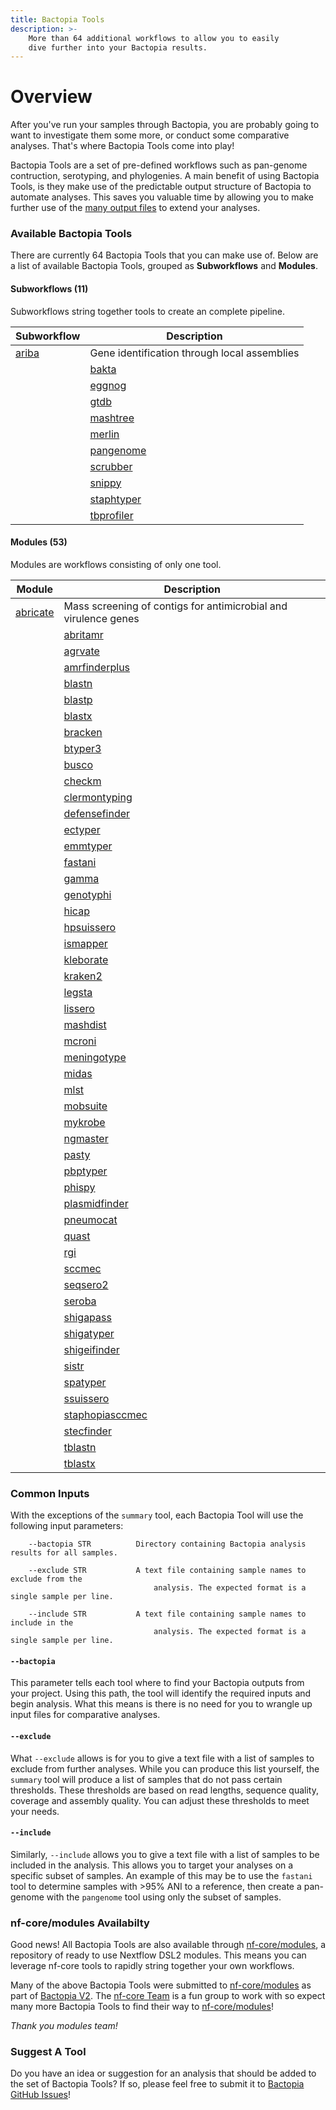 ```yaml
---
title: Bactopia Tools
description: >-
    More than 64 additional workflows to allow you to easily
    dive further into your Bactopia results.
---
```

# Overview

After you've run your samples through Bactopia, you are probably going to want to
investigate them some more, or conduct some comparative analyses. That's where
Bactopia Tools come into play!

Bactopia Tools are a set of pre-defined workflows such as pan-genome contruction,
serotyping, and phylogenies. A main benefit of using Bactopia Tools, is they make
use of the predictable output structure of Bactopia to automate analyses. This saves
you valuable time by allowing you to make further use of the 
[many output files](../full-guide.md) to extend your analyses.

### Available Bactopia Tools
There are currently 64 Bactopia Tools that you can make use of.
Below are a list of available Bactopia Tools, grouped as __Subworkflows__ and __Modules__. 

#### Subworkflows (11)

Subworkflows string together tools to create an complete pipeline.  

| Subworkflow | Description |
|-------------|-------------|
| [ariba](ariba.md) | Gene identification through local assemblies |
    | [bakta](bakta.md) | Rapid annotation of bacterial genomes and plasmids |
    | [eggnog](eggnog.md) | Functional annotation of proteins using orthologous groups and phylogenies |
    | [gtdb](gtdb.md) | Identify marker genes and assign taxonomic classifications |
    | [mashtree](mashtree.md) | Quickly create a tree using Mash distances |
    | [merlin](merlin.md) | MinmER assisted species-specific bactopia tool seLectIoN |
    | [pangenome](pangenome.md) | Pangenome analysis with optional core-genome phylogeny |
    | [scrubber](scrubber.md) | Scrub human reads from FASTQ files |
    | [snippy](snippy.md) | Rapid variant calling from Illumina sequence reads with optional core-SNP phylogeny |
    | [staphtyper](staphtyper.md) | Determine the agr, spa and SCCmec types for _Staphylococcus aureus_ genomes |
    | [tbprofiler](tbprofiler.md) | Detect resistance and lineages of _Mycobacterium tuberculosis_ genomes |
    

#### Modules  (53)

Modules are workflows consisting of only one tool.

| Module | Description |
|-------------|-------------|
| [abricate](abricate.md) | Mass screening of contigs for antimicrobial and virulence genes |
        | [abritamr](abritamr.md) | A NATA accredited tool for reporting the presence of antimicrobial resistance genes |
        | [agrvate](agrvate.md) | Rapid identification of Staphylococcus aureus agr locus type and agr operon variants. |
        | [amrfinderplus](amrfinderplus.md) | Identify antimicrobial resistance in genes or proteins |
        | [blastn](blastn.md) | Search against nucleotide BLAST databases using nucleotide queries |
        | [blastp](blastp.md) | Search against protein BLAST databases using protein queries |
        | [blastx](blastx.md) | Search against protein BLAST databases using translated nucleotide queries |
        | [bracken](bracken.md) | Estimate taxonomic abundance of samples from Kraken2 results |
        | [btyper3](btyper3.md) | Taxonomic classification of Bacillus cereus group isolates |
        | [busco](busco.md) | Assembly completeness based on evolutionarily informed expectations |
        | [checkm](checkm.md) | Assess the assembly quality of your samples |
        | [clermontyping](clermontyping.md) | in silico phylotyping of Escherichia genus |
        | [defensefinder](defensefinder.md) | Systematic search of all known anti-phage systems |
        | [ectyper](ectyper.md) | In-silico prediction of _Escherichia coli_ serotype |
        | [emmtyper](emmtyper.md) | emm-typing of _Streptococcus pyogenes_ assemblies |
        | [fastani](fastani.md) | fast alignment-free computation of whole-genome Average Nucleotide Identity (ANI) |
        | [gamma](gamma.md) | Identification, classification, and annotation of translated gene matches |
        | [genotyphi](genotyphi.md) | Salmonella Typhi genotyping with Mykrobe outputs |
        | [hicap](hicap.md) | Identify cap locus serotype and structure in your _Haemophilus influenzae_ assemblies |
        | [hpsuissero](hpsuissero.md) | Serotype prediction of _Haemophilus parasuis_ assemblies |
        | [ismapper](ismapper.md) | Identify insertion sites positions in bacterial genomes |
        | [kleborate](kleborate.md) | Screening Klebsiella genome assemblies for MLST, sub-species, and other related genes of interest |
        | [kraken2](kraken2.md) | Taxonomic classifications of sequence reads |
        | [legsta](legsta.md) | Typing of Legionella pneumophila assemblies |
        | [lissero](lissero.md) | Serogroup typing prediction for _Listeria monocytogenes_ |
        | [mashdist](mashdist.md) | Calculate Mash distances between sequences |
        | [mcroni](mcroni.md) | Sequence variation in mcr-1 genes (mobilized colistin resistance) |
        | [meningotype](meningotype.md) | Serotyping of Neisseria meningitidis |
        | [midas](midas.md) | Estimate species abundances from FASTQ files |
        | [mlst](mlst.md) | Automatic MLST calling from assembled contigs |
        | [mobsuite](mobsuite.md) | Reconstruct and annotate plasmids in bacterial assemblies |
        | [mykrobe](mykrobe.md) | Antimicrobial resistance detection for specific species |
        | [ngmaster](ngmaster.md) | Multi-antigen sequence typing for _Neisseria gonorrhoeae_ |
        | [pasty](pasty.md) | in silico serogrouping of Pseudomonas aeruginosa isolates |
        | [pbptyper](pbptyper.md) | Penicillin Binding Protein (PBP) typer for Streptococcus pneumoniae |
        | [phispy](phispy.md) | Predict prophages in bacterial genomes |
        | [plasmidfinder](plasmidfinder.md) | Plasmid identification from assemblies |
        | [pneumocat](pneumocat.md) | Assign capsular type to Streptococcus pneumoniae from sequence reads |
        | [quast](quast.md) | A module for assessing the quality of assembled contigs |
        | [rgi](rgi.md) | Predict antibiotic resistance from assemblies |
        | [sccmec](sccmec.md) | A tool for typing SCCmec cassettes in assemblies |
        | [seqsero2](seqsero2.md) | Salmonella serotype prediction from reads or assemblies |
        | [seroba](seroba.md) | Serotyping of Streptococcus pneumoniae from sequence reads |
        | [shigapass](shigapass.md) | Predict Shigella serotypes and differentiate Shigella, EIEC and non-Shigella/EIEC |
        | [shigatyper](shigatyper.md) | Shigella serotype from Illumina or Oxford Nanopore reads |
        | [shigeifinder](shigeifinder.md) | Shigella and EIEC serotyping from assemblies |
        | [sistr](sistr.md) | Serovar prediction of Salmonella assemblies |
        | [spatyper](spatyper.md) | Computational method for finding spa types in _Staphylococcus aureus_ |
        | [ssuissero](ssuissero.md) | Serotype prediction of _Streptococcus suis_ assemblies |
        | [staphopiasccmec](staphopiasccmec.md) | Primer based SCCmec typing of _Staphylococcus aureus_ genomes |
        | [stecfinder](stecfinder.md) | Serotype of Shigatoxin producing E. coli using Illumina reads or assemblies |
        | [tblastn](tblastn.md) | Search against translated nucleotide BLAST databases using protein queries |
        | [tblastx](tblastx.md) | Search against translated nucleotide databases using a translated nucleotide query |
        

### Common Inputs

With the exceptions of the `summary` tool, each Bactopia Tool will use the following 
input parameters:
```
    --bactopia STR          Directory containing Bactopia analysis results for all samples.

    --exclude STR           A text file containing sample names to exclude from the
                                analysis. The expected format is a single sample per line.

    --include STR           A text file containing sample names to include in the
                                analysis. The expected format is a single sample per line.
```

#### `--bactopia`

This parameter tells each tool where to find your Bactopia outputs from your project. 
Using this path, the tool will identify the required inputs and begin analysis. What 
this means is there is no need for you to wrangle up input files for comparative analyses.

#### `--exclude`

What `--exclude` allows is for you to give a text file with a list of samples to 
exclude from further analyses. While you can produce this list yourself, the
`summary` tool will produce a list of samples that do not pass certain thresholds.
These thresholds are based on read lengths, sequence quality, coverage and assembly
quality. You can adjust these thresholds to meet your needs.

#### `--include`

Similarly, `--include` allows you to give a text file with a list of samples to be 
included in the analysis. This allows you to target your analyses on a specific subset
of samples. An example of this may be to use the `fastani` tool to determine samples
with >95% ANI to a reference, then create a pan-genome with the `pangenome` tool using 
only the subset of samples.

### nf-core/modules Availabilty

Good news! All Bactopia Tools are also available through [nf-core/modules](https://github.com/nf-core/modules),
a repository of ready to use Nextflow DSL2 modules. This means you can leverage nf-core tools 
to rapidly string together your own workflows. 

Many of the above Bactopia Tools were submitted to [nf-core/modules](https://github.com/nf-core/modules) 
as part of [Bactopia V2](https://github.com/bactopia/bactopia/issues/233). The [nf-core Team](https://nf-co.re/about)
is a fun group to work with so expect many more Bactopia Tools to find their way to 
[nf-core/modules](https://github.com/nf-core/modules)!

_Thank you modules team!_

### Suggest A Tool

Do you have an idea or suggestion for an analysis that should be added to the set 
of Bactopia Tools? If so, please feel free to submit it to 
[Bactopia GitHub Issues](https://github.com/bactopia/bactopia/issues)!